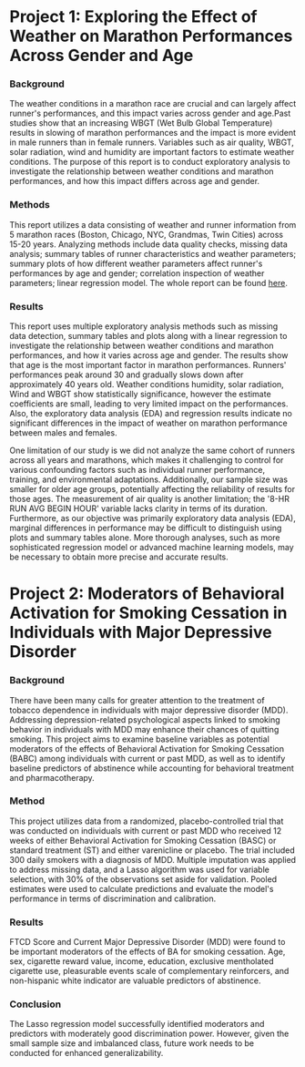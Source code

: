 # Project 1: Exploring the Effect of Weather on Marathon Performances Across Gender and Age

### Background

The weather conditions in a marathon race are crucial and can largely affect runner's performances, and this impact varies across gender and age.Past studies show that an increasing WBGT (Wet Bulb Global Temperature) results in slowing of marathon performances and the impact is more evident in male runners than in female runners. Variables such as air quality, WBGT, solar radiation, wind and humidity are important factors to estimate weather conditions. The purpose of this report is to conduct exploratory analysis to investigate the relationship between weather conditions and marathon performances, and how this impact differs across age and gender. 

### Methods

This report utilizes a data consisting of weather and runner information from 5 marathon races (Boston, Chicago, NYC, Grandmas, Twin Cities) across 15-20 years. Analyzing methods include data quality checks, missing data analysis; summary tables of runner characteristics and weather parameters; summary plots of how different weather parameters affect runner's performances by age and gender; correlation inspection of weather parameters; linear regression model. The whole report can be found [here](report/EDA_report.pdf).
 
### Results

This report uses multiple exploratory analysis methods such as missing data detection, summary tables and plots along with a linear regression to investigate the relationship between weather conditions and marathon performances, and how it varies across age and gender. The results show that age is the most important factor in marathon performances. Runners' performances peak around 30 and gradually slows down after approximately 40 years old. Weather conditions humidity, solar radiation, Wind and WBGT show statistically significance, however the estimate coefficients are small, leading to very limited impact on the performances. Also, the exploratory data analysis (EDA) and regression results indicate no significant differences in the impact of weather on marathon performance between males and females. 

One limitation of our study is we did not analyze the same cohort of runners across all years and marathons, which makes it challenging to control for various confounding factors such as individual runner performance, training, and environmental adaptations. Additionally, our sample size was smaller for older age groups, potentially affecting the reliability of results for those ages. The measurement of air quality is another limitation; the '8-HR RUN AVG BEGIN HOUR' variable lacks clarity in terms of its duration. Furthermore, as our objective was primarily exploratory data analysis (EDA), marginal differences in performance may be difficult to distinguish using plots and summary tables alone. More thorough analyses, such as more sophisticated regression model or advanced machine learning models, may be necessary to obtain more precise and accurate results.

# Project 2: Moderators of Behavioral Activation for Smoking Cessation in Individuals with Major Depressive Disorder

### Background

There have been many calls for greater attention to the treatment of tobacco dependence in individuals with major depressive disorder (MDD). Addressing depression-related psychological aspects linked to smoking behavior in individuals with MDD may enhance their chances of quitting smoking. This project aims to examine baseline variables as potential moderators of the effects of Behavioral Activation for Smoking Cessation (BABC) among individuals with current or past MDD, as well as to identify baseline predictors of abstinence while accounting for behavioral treatment and pharmacotherapy.

### Method

This project utilizes data from a randomized, placebo-controlled trial that was conducted on individuals with current or past MDD who received 12 weeks of either Behavioral Activation for Smoking Cessation (BASC) or standard treatment (ST) and either varenicline or placebo. The trial included 300 daily smokers with a diagnosis of MDD. Multiple imputation was applied to address missing data, and a Lasso algorithm was used for variable selection, with 30% of the observations set aside for validation. Pooled estimates were used to calculate predictions and evaluate the model's performance in terms of discrimination and calibration.

### Results

FTCD Score and Current Major Depressive Disorder (MDD) were found to be important moderators of the effects of BA for smoking cessation. Age, sex, cigarette reward value, income, education, exclusive mentholated cigarette use, pleasurable events scale of complementary reinforcers, and non-hispanic white indicator are valuable predictors of abstinence. 

### Conclusion

The Lasso regression model successfully identified moderators and predictors with moderately good discrimination power. However, given the small sample size and imbalanced class, future work needs to be conducted for enhanced generalizability. 
